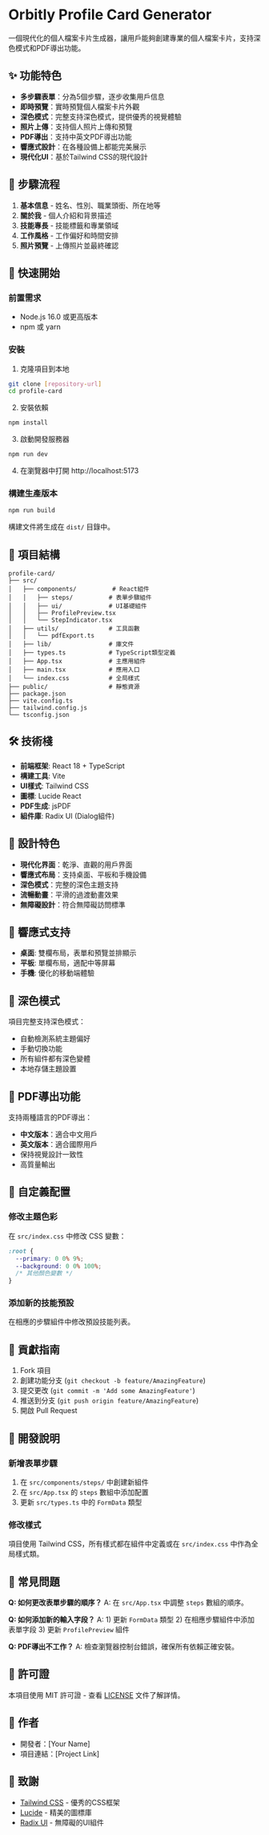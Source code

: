 # Orbitly Profile Card Generator

一個現代化的個人檔案卡片生成器，讓用戶能夠創建專業的個人檔案卡片，支持深色模式和PDF導出功能。

## ✨ 功能特色

- **多步驟表單**：分為5個步驟，逐步收集用戶信息
- **即時預覽**：實時預覽個人檔案卡片外觀
- **深色模式**：完整支持深色模式，提供優秀的視覺體驗
- **照片上傳**：支持個人照片上傳和預覽
- **PDF導出**：支持中英文PDF導出功能
- **響應式設計**：在各種設備上都能完美展示
- **現代化UI**：基於Tailwind CSS的現代設計

## 🎯 步驟流程

1. **基本信息** - 姓名、性別、職業頭銜、所在地等
2. **關於我** - 個人介紹和背景描述  
3. **技能專長** - 技能標籤和專業領域
4. **工作風格** - 工作偏好和時間安排
5. **照片預覽** - 上傳照片並最終確認

## 🚀 快速開始

### 前置需求

- Node.js 16.0 或更高版本
- npm 或 yarn

### 安裝

1. 克隆項目到本地
```bash
git clone [repository-url]
cd profile-card
```

2. 安裝依賴
```bash
npm install
```

3. 啟動開發服務器
```bash
npm run dev
```

4. 在瀏覽器中打開 http://localhost:5173

### 構建生產版本

```bash
npm run build
```

構建文件將生成在 `dist/` 目錄中。

## 📁 項目結構

```
profile-card/
├── src/
│   ├── components/          # React組件
│   │   ├── steps/          # 表單步驟組件
│   │   ├── ui/             # UI基礎組件
│   │   ├── ProfilePreview.tsx
│   │   └── StepIndicator.tsx
│   ├── utils/              # 工具函數
│   │   └── pdfExport.ts
│   ├── lib/                # 庫文件
│   ├── types.ts            # TypeScript類型定義
│   ├── App.tsx             # 主應用組件
│   ├── main.tsx            # 應用入口
│   └── index.css           # 全局樣式
├── public/                 # 靜態資源
├── package.json
├── vite.config.ts
├── tailwind.config.js
└── tsconfig.json
```

## 🛠️ 技術棧

- **前端框架**: React 18 + TypeScript
- **構建工具**: Vite
- **UI樣式**: Tailwind CSS
- **圖標**: Lucide React
- **PDF生成**: jsPDF
- **組件庫**: Radix UI (Dialog組件)

## 🎨 設計特色

- **現代化界面**：乾淨、直觀的用戶界面
- **響應式布局**：支持桌面、平板和手機設備
- **深色模式**：完整的深色主題支持
- **流暢動畫**：平滑的過渡動畫效果
- **無障礙設計**：符合無障礙訪問標準

## 📱 響應式支持

- **桌面**: 雙欄布局，表單和預覽並排顯示
- **平板**: 單欄布局，適配中等屏幕
- **手機**: 優化的移動端體驗

## 🌙 深色模式

項目完整支持深色模式：
- 自動檢測系統主題偏好
- 手動切換功能
- 所有組件都有深色變體
- 本地存儲主題設置

## 📄 PDF導出功能

支持兩種語言的PDF導出：
- **中文版本**：適合中文用戶
- **英文版本**：適合國際用戶
- 保持視覺設計一致性
- 高質量輸出

## 🔧 自定義配置

### 修改主題色彩

在 `src/index.css` 中修改 CSS 變數：

```css
:root {
  --primary: 0 0% 9%;
  --background: 0 0% 100%;
  /* 其他顏色變數 */
}
```

### 添加新的技能預設

在相應的步驟組件中修改預設技能列表。

## 🤝 貢獻指南

1. Fork 項目
2. 創建功能分支 (`git checkout -b feature/AmazingFeature`)
3. 提交更改 (`git commit -m 'Add some AmazingFeature'`)
4. 推送到分支 (`git push origin feature/AmazingFeature`)
5. 開啟 Pull Request

## 📝 開發說明

### 新增表單步驟

1. 在 `src/components/steps/` 中創建新組件
2. 在 `src/App.tsx` 的 `steps` 數組中添加配置
3. 更新 `src/types.ts` 中的 `FormData` 類型

### 修改樣式

項目使用 Tailwind CSS，所有樣式都在組件中定義或在 `src/index.css` 中作為全局樣式類。

## 🐛 常見問題

**Q: 如何更改表單步驟的順序？**
A: 在 `src/App.tsx` 中調整 `steps` 數組的順序。

**Q: 如何添加新的輸入字段？**
A: 1) 更新 `FormData` 類型 2) 在相應步驟組件中添加表單字段 3) 更新 `ProfilePreview` 組件

**Q: PDF導出不工作？**
A: 檢查瀏覽器控制台錯誤，確保所有依賴正確安裝。

## 📜 許可證

本項目使用 MIT 許可證 - 查看 [LICENSE](LICENSE) 文件了解詳情。

## 👥 作者

- 開發者：[Your Name]
- 項目連結：[Project Link]

## 🙏 致謝

- [Tailwind CSS](https://tailwindcss.com/) - 優秀的CSS框架
- [Lucide](https://lucide.dev/) - 精美的圖標庫
- [Radix UI](https://www.radix-ui.com/) - 無障礙的UI組件 
